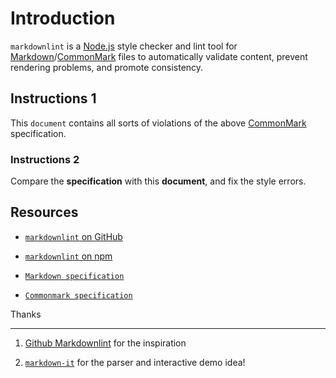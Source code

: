 # Introduction

`markdownlint` is a [Node.js](https://nodejs.org/) style checker and lint tool for [Markdown](https://en.wikipedia.org/wiki/Markdown)/[CommonMark](https://commonmark.org/) files to automatically validate content, prevent rendering problems, and promote consistency.

## Instructions 1

This `document` contains all sorts of violations of the above [CommonMark](https://commonmark.org/) specification.

### Instructions 2

Compare the **specification** with this **document**, and fix the style errors.

## Resources

* [`markdownlint` on GitHub](https://github.com/DavidAnson/markdownlint)

* [`markdownlint` on npm](https://www.npmjs.com/package/markdownlint)

* [`Markdown specification`](https://daringfireball.net/projects/markdown/)

* [`Commonmark specification`](https://commonmark.org/)

Thanks

------

1. [Github Markdownlint](https://github.com/markdownlint/markdownlint) for the inspiration

2. [`markdown-it`](https://github.com/markdown-it/markdown-it) for the parser and interactive demo idea!
